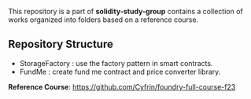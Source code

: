 
This repository is a part of **solidity-study-group** contains a collection of works organized into folders based on a reference course.

## Repository Structure

- StorageFactory : use the factory pattern in smart contracts.
- FundMe : create fund me contract and price converter library.

 **Reference Course**: https://github.com/Cyfrin/foundry-full-course-f23
 
